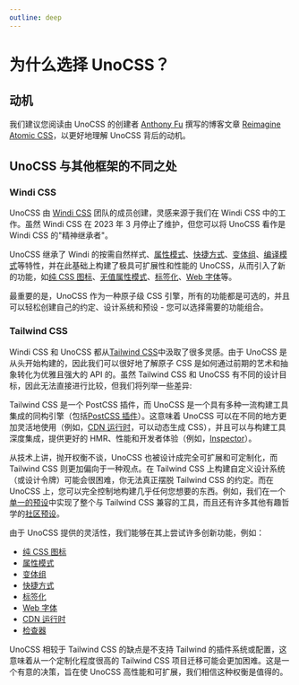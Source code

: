 ```yaml
---
outline: deep
---
```


# 为什么选择 UnoCSS？

## 动机

我们建议您阅读由 UnoCSS 的创建者 [Anthony Fu](https://antfu.me/) 撰写的博客文章 [Reimagine Atomic CSS](https://antfu.me/posts/reimagine-atomic-css-zh)，以更好地理解 UnoCSS 背后的动机。

## UnoCSS 与其他框架的不同之处

### Windi CSS

UnoCSS 由 [Windi CSS](https://windicss.org/) 团队的成员创建，灵感来源于我们在 Windi CSS 中的工作。虽然 Windi CSS 在 2023 年 3 月停止了维护，但您可以将 UnoCSS 看作是 Windi CSS 的"精神继承者"。

UnoCSS 继承了 Windi 的按需自然样式、[属性模式](/presets/attributify)、[快捷方式](/config/shortcuts)、[变体组](/transformers/variant-group)、[编译模式](/transformers/compile-class)等特性，并在此基础上构建了极具可扩展性和性能的 UnoCSS，从而引入了新的功能，如[纯 CSS 图标](/presets/icons)、[无值属性模式](/presets/attributify#无值属性)、[标签化](/presets/tagify)、[Web 字体](/presets/web-fonts)等。

最重要的是，UnoCSS 作为一种原子级 CSS 引擎，所有的功能都是可选的，并且可以轻松创建自己的约定、设计系统和预设 - 您可以选择需要的功能组合。

### Tailwind CSS

Windi CSS 和 UnoCSS 都从[Tailwind CSS](https://tailwindcss.com/)中汲取了很多灵感。由于 UnoCSS 是从头开始构建的，因此我们可以很好地了解原子 CSS 是如何通过前期的艺术和抽象转化为优雅且强大的 API 的。虽然 Tailwind CSS 和 UnoCSS 有不同的设计目标，因此无法直接进行比较，但我们将列举一些差异:

Tailwind CSS 是一个 PostCSS 插件，而 UnoCSS 是一个具有多种一流构建工具集成的同构引擎（包括[PostCSS 插件](/integrations/postcss)）。这意味着 UnoCSS 可以在不同的地方更加灵活地使用（例如，[CDN 运行时](/integrations/runtime)，可以动态生成 CSS），并且可以与构建工具深度集成，提供更好的 HMR、性能和开发者体验（例如，[Inspector](/tools/inspector)）。

从技术上讲，抛开权衡不谈，UnoCSS 也被设计成完全可扩展和可定制化，而 Tailwind CSS 则更加偏向于一种观点。在 Tailwind CSS 上构建自定义设计系统（或设计令牌）可能会很困难，你无法真正摆脱 Tailwind CSS 的约定。而在 UnoCSS 上，您可以完全控制地构建几乎任何您想要的东西。例如，我们在一个[单一的预设](/presets/wind)中实现了整个与 Tailwind CSS 兼容的工具，而且还有许多其他有趣哲学的[社区预设](/presets/community)。

由于 UnoCSS 提供的灵活性，我们能够在其上尝试许多创新功能，例如：

- [纯 CSS 图标](/presets/icons)
- [属性模式](/presets/attributify)
- [变体组](/transformers/variant-group)
- [快捷方式](/config/shortcuts)
- [标签化](/presets/tagify)
- [Web 字体](/presets/web-fonts)
- [CDN 运行时](/integrations/runtime)
- [检查器](/tools/inspector)

UnoCSS 相较于 Tailwind CSS 的缺点是不支持 Tailwind 的插件系统或配置，这意味着从一个定制化程度很高的 Tailwind CSS 项目迁移可能会更加困难。这是一个有意的决策，旨在使 UnoCSS 高性能和可扩展，我们相信这种权衡是值得的。
